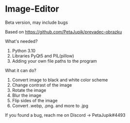 # Image-Editor
Beta version, may include bugs

Based on https://github.com/PetaJupik/prevadec-obrazku

What's needed?
1. Python 3.10
2. Libraries PyQt5 and PIL(pillow)
3. Adding your own file paths to the program 

What it can do?
1. Convert image to black and white color scheme
2. Change contrast of the image
3. Rotate the image
4. Blur the image
5. Flip sides of the image 
6. Convert .webp, .png. and more to .jpg

If you found a bug, reach me on Discord -> PetaJupik#4493
